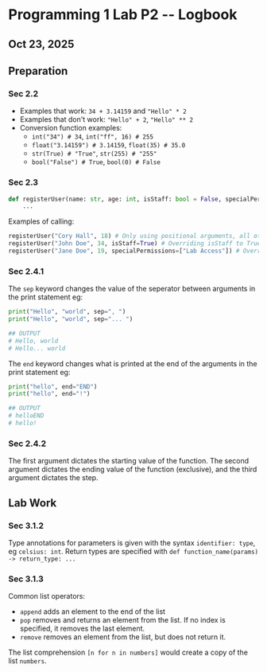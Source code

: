 # Programming 1 Lab P2 -- Logbook
## Oct 23, 2025

## Preparation
### Sec 2.2
* Examples that work: `34 + 3.14159` and `"Hello" * 2`
* Examples that don't work: `"Hello" + 2`, `"Hello" ** 2`
* Conversion function examples: 
  * `int("34") # 34`, `int("ff", 16) # 255`
  * `float("3.14159") # 3.14159`, `float(35) # 35.0`
  * `str(True) # "True"`, `str(255) # "255"`
  * `bool("False") # True`, `bool(0) # False`

### Sec 2.3
```py
def registerUser(name: str, age: int, isStaff: bool = False, specialPermissions = None):
    ...
```

Examples of calling:
```py
registerUser("Cory Hall", 18) # Only using positional arguments, all others use default values
registerUser("John Doe", 34, isStaff=True) # Overriding isStaff to True
registerUser("Jane Doe", 19, specialPermissions=["Lab Access"]) # Overriding value of specialPermissions
```

### Sec 2.4.1
The `sep` keyword changes the value of the seperator between arguments in the print statement
eg:
```py
print("Hello", "world", sep=", ")
print("Hello", "world", sep="... ")

## OUTPUT
# Hello, world
# Hello... world
```

The `end` keyword changes what is printed at the end of the arguments in the print statement
eg:
```py
print("hello", end="END")
print("hello", end="!")

## OUTPUT
# helloEND
# hello!
```

### Sec 2.4.2
The first argument dictates the starting value of the function. The second argument dictates the ending value of the function (exclusive), and the third argument dictates the step.

## Lab Work
### Sec 3.1.2 
Type annotations for parameters is given with the syntax `identifier: type`, eg `celsius: int`. Return types are specified with `def function_name(params) -> return_type: ...`

### Sec 3.1.3
Common list operators:
* `append` adds an element to the end of the list
* `pop` removes and returns an element from the list. If no index is specified, it removes the last element.
* `remove` removes an element from the list, but does not return it.

The list comprehension `[n for n in numbers]` would create a copy of the list `numbers`.
